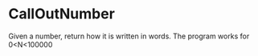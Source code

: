 # CallOutNumber
Given a number, return how it is written in words. The program works for 0<N<100000
